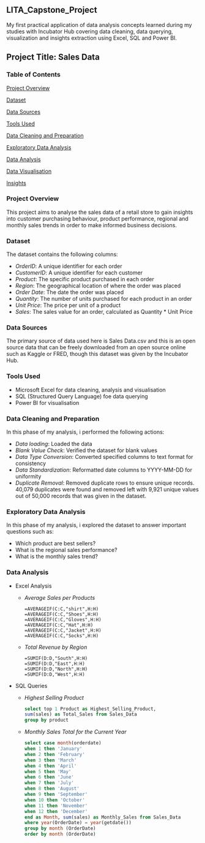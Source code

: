## LITA_Capstone_Project
My first practical application of data analysis concepts learned during my studies with Incubator Hub covering data cleaning, data querying, visualization and insights extraction using Excel, SQL and Power BI.

## Project Title: Sales Data

### Table of Contents
[Project Overview](#project-overview)

[Dataset](#dataset)

[Data Sources](#data-sources)

[Tools Used](#tools-used)

[Data Cleaning and Preparation](#data-cleaning-and-preparation)

[Exploratory Data Analysis](#exploratory-data-analysis)

[Data Analysis](#data-analysis)

[Data Visualisation](#data-visualisation)

[Insights](#insights)


### Project Overview
This project aims to analyse the sales data of a retail store to gain insights into customer purchasing behaviour, product performance, regional and monthly sales trends in order to make informed business decisions. 

### Dataset
The dataset contains the following columns:
- *OrderID*: A unique identifier for each order
- *CustomerID*: A unique identifier for each customer
- *Product*: The specific product purchased in each order 
- *Region*: The geographical location of where the order was placed
- *Order Date*: The date the order was placed
- *Quantity*: The number of units purchased for each product in an order
- *Unit Price*: The price per unit of a product
- *Sales*: The sales value for an order, calculated as Quantity * Unit Price

### Data Sources
The primary source of data used here is Sales Data.csv and this is an open source data that can be freely downloaded from an open source online such as Kaggle or FRED, though this dataset was given by the Incubator Hub.

### Tools Used
- Microsoft Excel for data cleaning, analysis and visualisation
- SQL (Structured Query Language) foe data querying
- Power BI for visualisation

### Data Cleaning and Preparation
In this phase of my analysis, i performed the following actions:
- *Data loading*: Loaded the data
- *Blank Value Check*: Verified the dataset for blank values
- *Data Type Conversion*: Converted specified columns to text format for consistency
- *Data Standardization*: Reformatted date columns to YYYY-MM-DD for uniformity
- *Duplicate Removal*: Removed duplicate rows to ensure unique records. 40,079  duplicates were found and removed left with 9,921 unique values out of 50,000 records that was given in the dataset.
  
### Exploratory Data Analysis
In this phase of my analysis, i explored the dataset to answer important questions such as:

- Which product are best sellers?
- What is the regional sales performance?
- What is the monthly sales trend?

### Data Analysis
- Excel Analysis
  - *Average Sales per Products*
    ```Excel
    =AVERAGEIF(C:C,"shirt",H:H)
    =AVERAGEIF(C:C,"Shoes",H:H)
    =AVERAGEIF(C:C,"Gloves",H:H)
    =AVERAGEIF(C:C,"Hat",H:H)
    =AVERAGEIF(C:C,"Jacket",H:H)
    =AVERAGEIF(C:C,"Socks",H:H)
    ```

  - *Total Revenue by Region*
    ```Excel
    =SUMIF(D:D,"South",H:H)
    =SUMIF(D:D,"East",H:H)
    =SUMIF(D:D,"North",H:H)
    =SUMIF(D:D,"West",H:H)
    ```

- SQL Queries
  - *Highest Selling Product*
    ```SQL
    select top 1 Product as Highest_Selling_Product,
    sum(sales) as Total_Sales from Sales_Data
    group by product
    ```

  - *Monthly Sales Total for the Current Year*
    ```SQL
    select case month(orderdate)
    when 1 then 'January'
    when 2 then 'February'
    when 3 then 'March'
    when 4 then 'April'
    when 5 then 'May'
    when 6 then 'June'
    when 7 then 'July'
    when 8 then 'August'
    when 9 then 'September'
    when 10 then 'October'
    when 11 then 'November'
    when 12 then 'December'
    end as Month, sum(sales) as Monthly_Sales from Sales_Data
    where year(OrderDate) = year(getdate())
    group by month (OrderDate)
    order by month (OrderDate)
    ```

    



